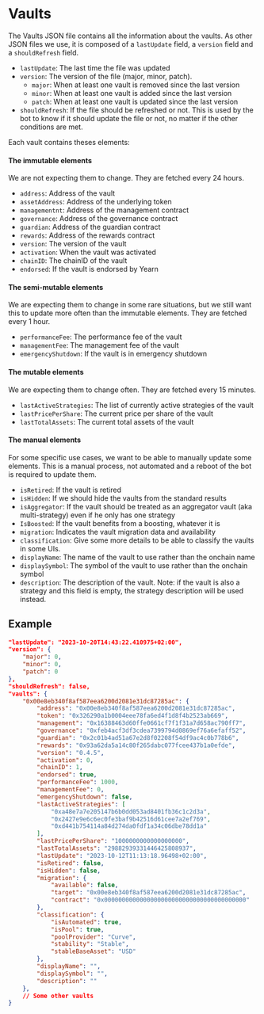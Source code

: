 # Vaults
The Vaults JSON file contains all the information about the vaults. As other JSON files we use, it is composed of a `lastUpdate` field, a `version` field and a `shouldRefresh` field.
- `lastUpdate`: The last time the file was updated
- `version`: The version of the file (major, minor, patch).
	- `major`: When at least one vault is removed since the last version
	- `minor`: When at least one vault is added since the last version
	- `patch`: When at least one vault is updated since the last version
- `shouldRefresh`: If the file should be refreshed or not. This is used by the bot to know if it should update the file or not, no matter if the other conditions are met.

Each vault contains theses elements:

#### The immutable elements

We are not expecting them to change. They are fetched every 24 hours.

- `address`: Address of the vault
- `assetAddress`: Address of the underlying token
- `managementnt`: Address of the management contract
- `governance`: Address of the governance contract
- `guardian`: Address of the guardian contract
- `rewards`: Address of the rewards contract
- `version`: The version of the vault
- `activation`: When the vault was activated
- `chainID`: The chainID of the vault
- `endorsed`: If the vault is endorsed by Yearn

#### The semi-mutable elements

We are expecting them to change in some rare situations, but we still want this to update more often than the immutable elements. They are fetched every 1 hour.

- `performanceFee`: The performance fee of the vault
- `managementFee`: The management fee of the vault
- `emergencyShutdown`: If the vault is in emergency shutdown

#### The mutable elements

We are expecting them to change often. They are fetched every 15 minutes.

- `lastActiveStrategies`: The list of currently active strategies of the vault
- `lastPricePerShare`: The current price per share of the vault
- `lastTotalAssets`: The current total assets of the vault

#### The manual elements

For some specific use cases, we want to be able to manually update some elements. This is a manual process, not automated and a reboot of the bot is required to update them.

- `isRetired`: If the vault is retired
- `isHidden`: If we should hide the vaults from the standard results
- `isAggregator`: If the vault should be treated as an aggregator vault (aka multi-strategy) even if he only has one strategy
- `IsBoosted`: If the vault benefits from a boosting, whatever it is
- `migration`: Indicates the vault migration data and availability
- `classification`: Give some more details to be able to classify the vaults in some UIs.
- `displayName`: The name of the vault to use rather than the onchain name
- `displaySymbol`: The symbol of the vault to use rather than the onchain symbol
- `description`: The description of the vault. Note: if the vault is also a strategy and this field is empty, the strategy description will be used instead.

## Example

```json
"lastUpdate": "2023-10-20T14:43:22.410975+02:00",
"version": {
	"major": 0,
	"minor": 0,
	"patch": 0
},
"shouldRefresh": false,
"vaults": {
	"0x00e8eb340f8af587eea6200d2081e31dc87285ac": {
		"address": "0x00e8eb340f8af587eea6200d2081e31dc87285ac",
		"token": "0x326290a1b0004eee78fa6ed4f1d8f4b2523ab669",
		"management": "0x16388463d60ffe0661cf7f1f31a7d658ac790ff7",
		"governance": "0xfeb4acf3df3cdea7399794d0869ef76a6efaff52",
		"guardian": "0x2c01b4ad51a67e2d8f02208f54df9ac4c0b778b6",
		"rewards": "0x93a62da5a14c80f265dabc077fcee437b1a0efde",
		"version": "0.4.5",
		"activation": 0,
		"chainID": 1,
		"endorsed": true,
		"performanceFee": 1000,
		"managementFee": 0,
		"emergencyShutdown": false,
		"lastActiveStrategies": [
			"0xa48e7a7e205147b6b0dd053ad8401fb36c1c2d3a",
			"0x2427e9e6c6ec0fe3baf9b42516d61cee7a2ef769",
			"0xd441b754114a84d274da0fdf1a34c06dbe78dd1a"
		],
		"lastPricePerShare": "1000000000000000000",
		"lastTotalAssets": "29882939331446425808937",
		"lastUpdate": "2023-10-12T11:13:18.96498+02:00",
		"isRetired": false,
		"isHidden": false,
		"migration": {
			"available": false,
			"target": "0x00e8eb340f8af587eea6200d2081e31dc87285ac",
			"contract": "0x0000000000000000000000000000000000000000"
		},
		"classification": {
			"isAutomated": true,
			"isPool": true,
			"poolProvider": "Curve",
			"stability": "Stable",
			"stableBaseAsset": "USD"
		},
		"displayName": "",
		"displaySymbol": "",
		"description": ""
	},
	// Some other vaults
}
```
